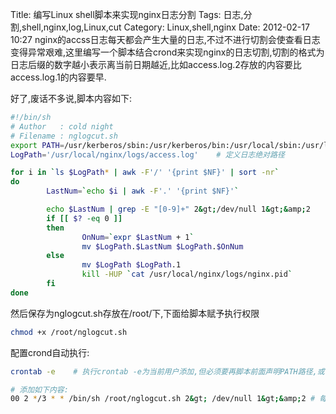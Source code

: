 Title: 编写Linux shell脚本来实现nginx日志分割
Tags: 日志,分割,shell,nginx,log,Linux,cut
Category: Linux,shell,nginx
Date: 2012-02-17 10:27
nginx的accss日志每天都会产生大量的日志,不过不进行切割会使查看日志变得异常艰难,这里编写一个脚本结合crond来实现nginx的日志切割,切割的格式为日志后缀的数字越小表示离当前日期越近,比如access.log.2存放的内容要比access.log.1的内容要早.

好了,废话不多说,脚本内容如下:
```bash 
#!/bin/sh
# Author   : cold night
# Filename : nglogcut.sh
export PATH=/usr/kerberos/sbin:/usr/kerberos/bin:/usr/local/sbin:/usr/local/bin:/sbin:/bin:/usr/sbin:/usr/bin:/root/bin
LogPath='/usr/local/nginx/logs/access.log'    # 定义日志绝对路径

for i in `ls $LogPath* | awk -F'/' '{print $NF}' | sort -nr`
do
        LastNum=`echo $i | awk -F'.' '{print $NF}'`

        echo $LastNum | grep -E "[0-9]+" 2&gt;/dev/null 1&gt;&amp;2
        if [[ $? -eq 0 ]]
        then
                OnNum=`expr $LastNum + 1`
                mv $LogPath.$LastNum $LogPath.$OnNum
        else
                mv $LogPath $LogPath.1
                kill -HUP `cat /usr/local/nginx/logs/nginx.pid`
        fi
done
```
然后保存为nglogcut.sh存放在/root/下,下面给脚本赋予执行权限
```bash 
chmod +x /root/nglogcut.sh
```
配置crond自动执行:
```bash 
crontab -e    # 执行crontab -e为当前用户添加,但必须要再脚本前面声明PATH路径,或命令用绝对路径

# 添加如下内容:
00 2 */3 * * /bin/sh /root/nglogcut.sh 2&gt; /dev/null 1&gt;&amp;2 # 每3天执行日志分割(可根据自己情况来定义执行周期)
```
